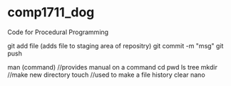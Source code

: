 # comp1711_dog
Code for Procedural Programming

git add file (adds file to staging area of repositry)
git commit -m "msg"
git push


man (command)  //provides manual on a command
cd
pwd
ls
tree
mkdir //make new directory
touch //used to make a file
history
clear
nano